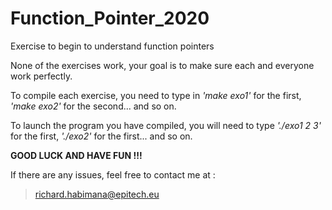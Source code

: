 # Function_Pointer_2020
Exercise to begin to understand function pointers

None of the exercises work, your goal is to make sure each and everyone work perfectly.

To compile each exercise, you need to type in *'make exo1'* for the first, *'make exo2'* for the second... and so on.

To launch the program you have compiled, you will need to type *'./exo1 2 3'* for the first, *'./exo2'* for the first... and so on.

**GOOD LUCK AND HAVE FUN !!!**

If there are any issues, feel free to contact me at :
> richard.habimana@epitech.eu
